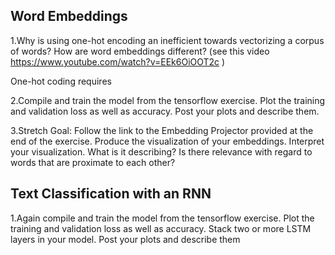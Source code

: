 ## Word Embeddings
1.Why is using one-hot encoding an inefficient towards vectorizing a corpus of words?  How are word embeddings different? (see this video https://www.youtube.com/watch?v=EEk6OiOOT2c )

One-hot coding requires 

2.Compile and train the model from the tensorflow exercise.  Plot the training and validation loss as well as accuracy.  Post your plots and describe them.

3.Stretch Goal:  Follow the link to the Embedding Projector provided at the end of the exercise.  Produce the visualization of your embeddings.  Interpret your visualization.  What is it describing?  Is there relevance with regard to words that are proximate to each other?

## Text Classification with an RNN
1.Again compile and train the model from the tensorflow exercise.  Plot the training and validation loss as well as accuracy.  Stack two or more LSTM layers in your model.  Post your plots and describe them
